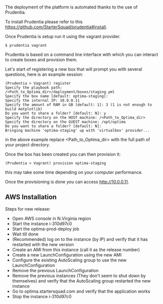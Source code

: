 The deployment of the platform is automated thanks to the use of Prudentia.

To install Prudentia please refer to this https://github.com/StarterSquad/prudentia#install.

Once Prudentia is setup run it using the vagrant provider.

`$ prudentia vagrant`

Prudentia is based on a command line interface with which you can interact to create boxes and provision them.
 
Let's start of registering a new box that will prompt you with several questions, here is an example session:

```
(Prudentia > Vagrant) register
Specify the playbook path: /<Path_to_Optima_dir>/deployment/boxes/staging.yml
Specify the box name [default: optima-staging]: 
Specify the internal IP: 10.0.0.11
Specify the amount of RAM in GB [default: 1]: 3 (1 is not enough to build matplotlib)
Do you want to share a folder? [default: N]: y
Specify the directory on the HOST machine: /<Path_to_Optima_dir>
Specify the directory on the GUEST machine: /opt/optima
Do you want to share a folder? [default: N]: 
Bringing machine 'optima-staging' up with 'virtualbox' provider...
```

in the above example replace <Path_to_Optima_dir> with the full path of your project directory.

Once the box has been created you can then provision it:

`(Prudentia > Vagrant) provision optima-staging`

this may take some time depending on your computer performance.

Once the provisioning is done you can access http://10.0.0.11.


AWS Installation
------------------

Steps for new release:

 - Open AWS console in N.Virginia region
 - Start the instance i-310d97c0
 - Start the optima-prod-deploy job
 - Wait till done
 - (Recommended) log on to the instance (by IP) and verify that it has restarted with the new version
 - Create an AMI from this instance (call it as the release number)
 - Create a new LaunchConfiguration using the new AMI
 - Configure the existing AutoScaling group to use the new LaunchConfiguration
 - Remove the previous LaunchConfiguration
 - Remove the previous instances (They don't seem to shut down by themselves) and verify that the AutoScaling group restarted the new instance 
 - Go to optima.startersquad.com and verify that the application works
 - Stop the instance i-310d97c0
